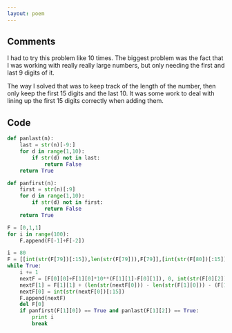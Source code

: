 ```yaml
---
layout: poem
---
```


## Comments

I had to try this problem like 10 times. The biggest problem was the fact that
I was working with really really large numbers, but only needing the first and
last 9 digits of it.

The way I solved that was to keep track of the length of the number, then only
keep the first 15 digits and the last 10. It was some work to deal with lining
up the first 15 digits correctly when adding them.

## Code

```python
def panlast(n):
	last = str(n)[-9:]
	for d in range(1,10):
		if str(d) not in last:
			return False
	return True

def panfirst(n):
	first = str(n)[:9]
	for d in range(1,10):
		if str(d) not in first:
			return False
	return True

F = [0,1,1]
for i in range(100):
	F.append(F[-1]+F[-2])

i = 80
F = [[int(str(F[79])[:15]),len(str(F[79])),F[79]],[int(str(F[80])[:15]),len(str(F[80])),F[80]]]
while True:
	i += 1
	nextF = [F[0][0]+F[1][0]*10**(F[1][1]-F[0][1]), 0, int(str(F[0][2])[-10:]) + int(str(F[1][2])[-10:])]
	nextF[1] = F[1][1] + (len(str(nextF[0])) - len(str(F[1][0])) - (F[1][1]-F[0][1]))
	nextF[0] = int(str(nextF[0])[:15])
	F.append(nextF)
	del F[0]
	if panfirst(F[1][0]) == True and panlast(F[1][2]) == True:
		print i
		break
```
